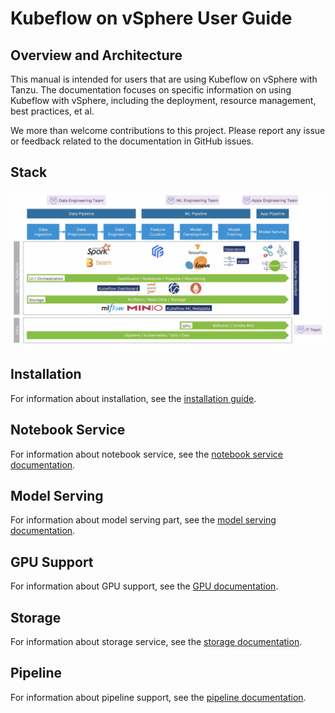 # Kubeflow on vSphere User Guide

## Overview and Architecture

This manual is intended for users that are using Kubeflow on vSphere with Tanzu.
The documentation focuses on specific information on using Kubeflow with vSphere,
including the deployment, resource management, best practices, et al.

We more than welcome contributions to this project. Please report any issue
or feedback related to the documentation in GitHub issues.

## Stack
![Architecture](arch.jpg)

## Installation
For information about installation, see the [installation guide](./install.md).

## Notebook Service
For information about notebook service, see the [notebook service documentation](./notebook.md).

## Model Serving
For information about model serving part, see the [model serving documentation](./serving.md).

## GPU Support
For information about GPU support, see the [GPU documentation](./gpu.md).

## Storage
For information about storage service, see the [storage documentation](./storage.md).

## Pipeline
For information about pipeline support, see the [pipeline documentation](./pipeline.md).
